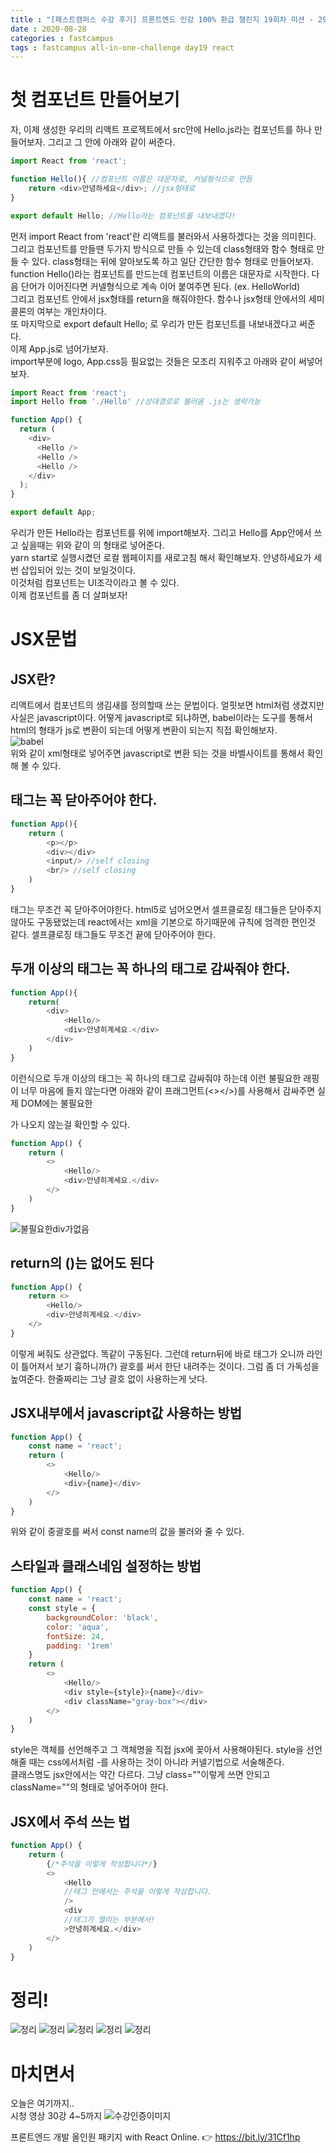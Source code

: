 ```yaml
---
title : "[패스트캠퍼스 수강 후기] 프론트엔드 인강 100% 환급 챌린지 19회차 미션 - 29강 React component, JSX"
date : 2020-08-28
categories : fastcampus 
tags : fastcampus all-in-one-challenge day19 react 
---
```

# 첫 컴포넌트 만들어보기
자, 이제 생성한 우리의 리액트 프로젝트에서 src안에 Hello.js라는 컴포넌트를 하나 만들어보자. 그리고 그 안에 아래와 같이 써준다.  
```javascript
import React from 'react';

function Hello(){ //컴포넌트 이름은 대문자로, 커널형식으로 만듬
    return <div>안녕하세요</div>; //jsx형태로 
}

export default Hello; //Hello라는 컴포넌트를 내보내겠다!
``` 
먼저 import React from 'react'란 리액트를 불러와서 사용하겠다는 것을 의미힌다. 그리고 컴포넌트를 만들땐 두가지 방식으로 만들 수 있는데 class형태와 함수 형태로 만들 수 있다. class형태는 뒤에 알아보도록 하고 일단 간단한 함수 형태로 만들어보자.  
function Hello()라는 컴포넌트를 만드는데 컴포넌트의 이름은 대문자로 시작한다. 다음 단어가 이어진다면 커넬형식으로 계속 이어 붙여주면 된다. (ex. HelloWorld)  
그리고 컴포넌트 안에서 jsx형태를 return을 해줘야한다. 함수나 jsx형태 안에서의 세미콜론의 여부는 개인차이다.  
또 마지막으로 export default Hello; 로 우리가 만든 컴포넌트를 내보내겠다고 써준다.  
이제 App.js로 넘어가보자.  
import부분에 logo, App.css등 필요없는 것들은 모조리 지워주고 아래와 같이 써넣어보자.  
```javascript
import React from 'react';
import Hello from './Hello' //상대경로로 불러옴 .js는 생략가능

function App() {
  return (
    <div>
      <Hello />
      <Hello />
      <Hello />
    </div>
  );
}

export default App;
```
우리가 만든 Hello라는 컴포넌트를 위에 import해보자. 그리고 Hello를 App안에서 쓰고 싶을때는 위와 같이 <Hello />의 형태로 넣어준다.  
yarn start로 실행시켰던 로컬 웹페이지를 새로고침 해서 확인해보자. 안녕하세요가 세번 삽입되어 있는 것이 보일것이다.   
이것처럼 컴포넌트는 UI조각이라고 볼 수 있다.  
이제 컴포넌트를 좀 더 살펴보자!
# JSX문법
## JSX란?
리액트에서 컴포넌트의 생김새를 정의할때 쓰는 문법이다. 얼핏보면 html처럼 생겼지만 사실은 javascript이다. 어떻게 javascript로 되냐하면, babel이라는 도구를 통해서 html의 형태가 js로 변환이 되는데 어떻게 변환이 되는지 직접 확인해보자.  
![babel](/images/200828-1.png)  
위와 같이 xml형태로 넣어주면 javascript로 변환 되는 것을 바벨사이트를 통해서 확인해 볼 수 있다.  

## 태그는 꼭 닫아주어야 한다.
```javascript
function App(){
    return (
        <p></p>
        <div></div>
        <input/> //self closing 
        <br/> //self closing
    )
}
```
태그는 무조건 꼭 닫아주어야한다. html5로 넘어오면서 셀프클로징 태그들은 닫아주지 않아도 구동됐었는데 react에서는 xml을 기본으로 하기때문에 규칙에 엄격한 편인것 같다.  셀프클로징 태그들도 무조건 끝에 닫아주어야 한다.  

## 두개 이상의 태그는 꼭 하나의 태그로 감싸줘야 한다.
```javascript
function App(){
    return(
        <div>
            <Hello/>
            <div>안녕히계세요.</div>
        </div>
    )
}
```
이런식으로 두개 이상의 태그는 꼭 하나의 태그로 감싸줘야 하는데 이런 불필요한 래핑이 너무 마음에 들지 않는다면 아래와 같이 프래그먼트(<></>)를 사용해서 감싸주면 실제 DOM에는 불필요한 <div></div>가 나오지 않는걸 확인할 수 있다.  
```javascript
function App() {
    return (
        <> 
            <Hello/>
            <div>안녕히계세요.</div>
        </>
    )
}
```
![불필요한div가없음](/images/200828-2.png)

## return의 ()는 없어도 된다
```javascript
function App() {
    return <> 
        <Hello/>
        <div>안녕히계세요.</div>
    </>
}
```
이렇게 써줘도 상관없다. 똑같이 구동된다. 그런데 return뒤에 바로 태그가 오니까 라인이 틀어져서 보기 흉하니까(?) 괄호를 써서 한단 내려주는 것이다. 그럼 좀 더 가독성을 높여준다. 한줄짜리는 그냥 괄호 없이 사용하는게 낫다.

## JSX내부에서 javascript값 사용하는 방법
```javascript
function App() {
    const name = 'react';
    return (
        <> 
            <Hello/>
            <div>{name}</div>
        </>
    )
}
```
위와 같이 중괄호를 써서 const name의 값을 불러와 줄 수 있다. 
## 스타일과 클래스네임 설정하는 방법
```javascript
function App() {
    const name = 'react';
    const style = {
        backgroundColor: 'black',
        color: 'aqua',
        fontSize: 24,
        padding: '1rem'
    }
    return (
        <> 
            <Hello/>
            <div style={style}>{name}</div>
            <div className="gray-box"></div>
        </>
    )
}
```
style은 객체를 선언해주고 그 객체명을 직접 jsx에 꽂아서 사용해야된다. style을 선언해줄 때는 css에서처럼 -를 사용하는 것이 아니라 커넬기법으로 서술해준다.   
클래스명도 jsx안에서는 약간 다르다. 그냥 class=""이렇게 쓰면 안되고 className=""의 형태로 넣어주어야 한다. 
## JSX에서 주석 쓰는 법
```javascript
function App() {
    return (
        {/*주석을 이렇게 작성합니다*/}
        <> 
            <Hello
            //태그 안에서는 주석을 이렇게 작성합니다.
            />
            <div
            //태그가 열리는 부분에서!
            >안녕히계세요.</div>
        </>
    )
}
```
# 정리!
![정리](/images/200828-3-1.png)
![정리](/images/200828-3-2.png)
![정리](/images/200828-3-3.png)
![정리](/images/200828-3-4.png)
![정리](/images/200828-3-4.png)
# 마치면서
오늘은 여기까지..    
시청 영상 30강 4~5까지
![수강인증이미지](/images/200828-4.jpeg)
   
프론트엔드 개발 올인원 패키지 with React Online. 👉 https://bit.ly/31Cf1hp